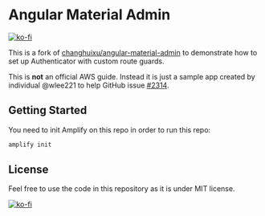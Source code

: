 # Angular Material Admin

[![ko-fi](https://ko-fi.com/img/githubbutton_sm.svg)](https://ko-fi.com/I3I63W4OK)

This is a fork of [changhuixu/angular-material-admin](https://github.com/changhuixu/angular-material-admin) to demonstrate how to set up Authenticator with custom route guards. 

This is **not** an official AWS guide. Instead it is just a sample app created by individual @wlee221 to help GitHub issue [#2314](https://github.com/aws-amplify/amplify-ui/issues/2314). 

## Getting Started
You need to init Amplify on this repo in order to run this repo:

```bash
amplify init
```

## License

Feel free to use the code in this repository as it is under MIT license.

[![ko-fi](https://ko-fi.com/img/githubbutton_sm.svg)](https://ko-fi.com/I3I63W4OK)
